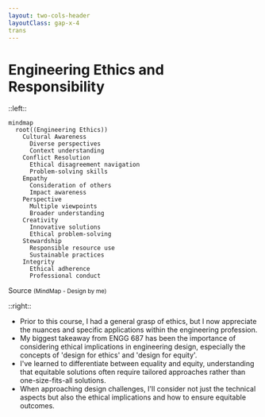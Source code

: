 ```yaml
---
layout: two-cols-header
layoutClass: gap-x-4
trans
---
```

# Engineering Ethics and Responsibility

<!-- How would you summarize what you learned about ethics, and/or
professional responsibility? What has been your one biggest
takeaway from ENGG 687? Going into your career, how will you
integrate these learnings? -->

::left::

```mermaid{scale: '0.4'}
mindmap
  root((Engineering Ethics))
    Cultural Awareness
      Diverse perspectives
      Context understanding
    Conflict Resolution
      Ethical disagreement navigation
      Problem-solving skills
    Empathy
      Consideration of others
      Impact awareness
    Perspective
      Multiple viewpoints
      Broader understanding
    Creativity
      Innovative solutions
      Ethical problem-solving
    Stewardship
      Responsible resource use
      Sustainable practices
    Integrity
      Ethical adherence
      Professional conduct
```

  <a class="text-right" link="https://mermaid.org">Source
<small class=" text-[8px]">(MindMap - Design by me)</small>
  </a>

<!-- - Taking ENGG 687 has significantly broadened my understanding of ethics, particularly in the context of engineering. -->

::right::

<v-clicks depths="1">

- Prior to this course, I had a general grasp of ethics, but I now appreciate the nuances and specific applications within the engineering profession.
- My biggest takeaway from ENGG 687 has been the importance of considering ethical implications in engineering design, especially the concepts of 'design for ethics' and 'design for equity'.
- I've learned to differentiate between equality and equity, understanding that equitable solutions often require tailored approaches rather than one-size-fits-all solutions.
- When approaching design challenges, I'll consider not just the technical aspects but also the ethical implications and how to ensure equitable outcomes.
</v-clicks>

<!-- I'll strive to maintain awareness of the broader societal impacts of engineering work, considering diverse perspectives and needs. -->
<!-- For instance, in resource distribution, equity means allocating based on need rather than equally dividing resources. -->
<!-- As I move forward in my career, I plan to integrate these learnings in several ways:
I will keep the APEGA principles at the forefront of my practice, using them as a guide for ethical decision-making.

<!-- - In team settings, I'll advocate for ethical considerations to be part of our standard process, encouraging discussions about the ethical dimensions of our projects.
I commit to ongoing learning and reflection on ethical issues in engineering, recognizing that ethical challenges evolve with technological advancements. -->
<!-- This course has instilled in me a deeper sense of professional responsibility. I now see that as engineers, we have a duty not just to create functional solutions, but to ensure those solutions are ethically sound and contribute positively to society. This perspective will be integral to my approach to engineering throughout my career." -->
